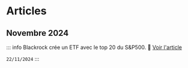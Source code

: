 # Articles

## Novembre 2024
::: info Blackrock crée un ETF avec le top 20 du S&P500.
📰 [Voir l'article](2024/nov/ishares-sp20)

`22/11/2024`
:::
